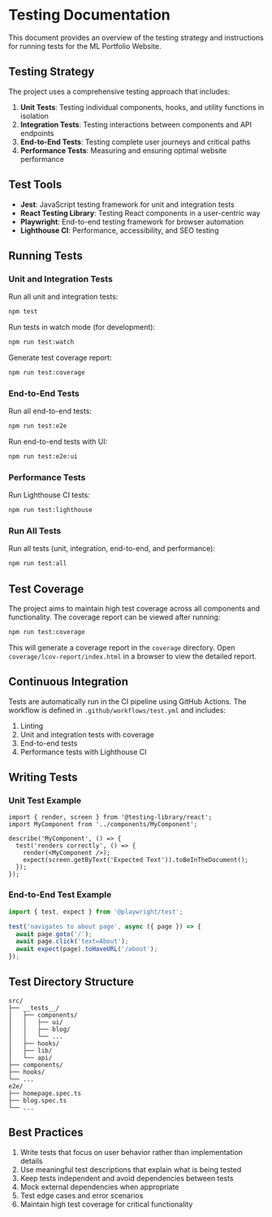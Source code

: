 # Testing Documentation

This document provides an overview of the testing strategy and instructions for running tests for the ML Portfolio Website.

## Testing Strategy

The project uses a comprehensive testing approach that includes:

1. **Unit Tests**: Testing individual components, hooks, and utility functions in isolation
2. **Integration Tests**: Testing interactions between components and API endpoints
3. **End-to-End Tests**: Testing complete user journeys and critical paths
4. **Performance Tests**: Measuring and ensuring optimal website performance

## Test Tools

- **Jest**: JavaScript testing framework for unit and integration tests
- **React Testing Library**: Testing React components in a user-centric way
- **Playwright**: End-to-end testing framework for browser automation
- **Lighthouse CI**: Performance, accessibility, and SEO testing

## Running Tests

### Unit and Integration Tests

Run all unit and integration tests:

```bash
npm test
```

Run tests in watch mode (for development):

```bash
npm run test:watch
```

Generate test coverage report:

```bash
npm run test:coverage
```

### End-to-End Tests

Run all end-to-end tests:

```bash
npm run test:e2e
```

Run end-to-end tests with UI:

```bash
npm run test:e2e:ui
```

### Performance Tests

Run Lighthouse CI tests:

```bash
npm run test:lighthouse
```

### Run All Tests

Run all tests (unit, integration, end-to-end, and performance):

```bash
npm run test:all
```

## Test Coverage

The project aims to maintain high test coverage across all components and functionality. The coverage report can be viewed after running:

```bash
npm run test:coverage
```

This will generate a coverage report in the `coverage` directory. Open `coverage/lcov-report/index.html` in a browser to view the detailed report.

## Continuous Integration

Tests are automatically run in the CI pipeline using GitHub Actions. The workflow is defined in `.github/workflows/test.yml` and includes:

1. Linting
2. Unit and integration tests with coverage
3. End-to-end tests
4. Performance tests with Lighthouse CI

## Writing Tests

### Unit Test Example

```tsx
import { render, screen } from '@testing-library/react';
import MyComponent from '../components/MyComponent';

describe('MyComponent', () => {
  test('renders correctly', () => {
    render(<MyComponent />);
    expect(screen.getByText('Expected Text')).toBeInTheDocument();
  });
});
```

### End-to-End Test Example

```ts
import { test, expect } from '@playwright/test';

test('navigates to about page', async ({ page }) => {
  await page.goto('/');
  await page.click('text=About');
  await expect(page).toHaveURL('/about');
});
```

## Test Directory Structure

```
src/
├── __tests__/
│   ├── components/
│   │   ├── ui/
│   │   ├── blog/
│   │   └── ...
│   ├── hooks/
│   ├── lib/
│   └── api/
├── components/
├── hooks/
└── ...
e2e/
├── homepage.spec.ts
├── blog.spec.ts
└── ...
```

## Best Practices

1. Write tests that focus on user behavior rather than implementation details
2. Use meaningful test descriptions that explain what is being tested
3. Keep tests independent and avoid dependencies between tests
4. Mock external dependencies when appropriate
5. Test edge cases and error scenarios
6. Maintain high test coverage for critical functionality